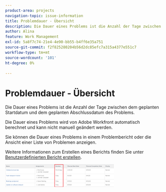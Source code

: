 ```yaml
---
product-area: projects
navigation-topic: issue-information
title: Problemdauer - Übersicht
description: Die Dauer eines Problems ist die Anzahl der Tage zwischen dem geplanten Startdatum und dem geplanten Abschlussdatum des Problems.
author: Alina
feature: Work Management
exl-id: 5a8f7c74-21e4-4e90-bb55-b4ff6e35a751
source-git-commit: f2f825280204b56d2dc85efc7a315a4377e551c7
workflow-type: tm+mt
source-wordcount: '101'
ht-degree: 0%

---
```


# Problemdauer - Übersicht

Die Dauer eines Problems ist die Anzahl der Tage zwischen dem geplanten Startdatum und dem geplanten Abschlussdatum des Problems. 

Die Dauer eines Problems wird von Adobe Workfront automatisch berechnet und kann nicht manuell geändert werden. 

Sie können die Dauer eines Problems in einem Problembericht oder die Ansicht einer Liste von Problemen anzeigen. 

Weitere Informationen zum Erstellen eines Berichts finden Sie unter [Benutzerdefinierten Bericht erstellen](../../../reports-and-dashboards/reports/creating-and-managing-reports/create-custom-report.md).

![](assets/nwe-issue-duration-view-highlighted-350x73.png)
